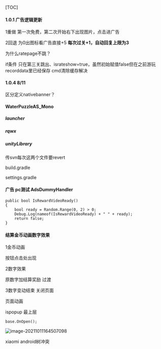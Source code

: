 [TOC]

#### 1.0.1 广告逻辑更新

1重做 第一次免费，第二次开始右下出现图片，点击进广告

2回退 为0出图标看广告直接+5 **每次过关+1，自动回复上限为3**



为什么ratepage不跳？

if条件 只在第三关跳出、israteshow=true，虽然初始赋值false但在之前游玩recorddata里已经保存 cmd清除缓存解决



 

#### 1.0.4 8/11



区分定义nativebanner？



#### WaterPuzzleAS_Mono

##### launcher

##### rqwx

##### unityLibrary

传svn每次这两个文件要revert

build.gradle

settings.gradle



#### 广告 pc测试 AdsDummyHandler



```
public bool IsRewardVideoReady()
{
    bool ready = Random.Range(0, 2) > 0;
    Debug.Log(nameof(IsRewardVideoReady) + " " + ready);
    return false;
}
```





#### 结算金币动画数字效果

1金币动画

按钮点击处出现

2数字效果

原数字加结算奖励 过渡

3数字变动结束 关闭页面





页面动画

ispopup 最上层 

```
base.OnOpen();
```





![image-20211011164507098](C:\Users\xian\AppData\Roaming\Typora\typora-user-images\image-20211011164507098.png)





xiaomi android树冲突